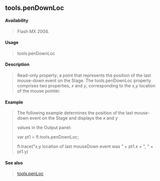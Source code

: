 ## tools.penDownLoc

#### Availability

> Flash MX 2004.

#### Usage

> tools.penDownLoc

#### Description

> Read-only property; a point that represents the position of the last mouse-down event on the Stage. The tools.penDownLoc property comprises two properties, *x* and *y*, corresponding to the *x,y* location of the mouse pointer.

#### Example

> The following example determines the position of the last mouse-down event on the Stage and displays the *x* and *y*
>
> values in the Output panel:
>
> var pt1 = fl.tools.penDownLoc;
>
> fl.trace("x,y location of last mouseDown event was " + pt1.x + ", " + pt1.y)

#### See also

> [tools.penLoc](#tools.penLoc)

<span id="tools.penLoc" class="anchor"></span>
